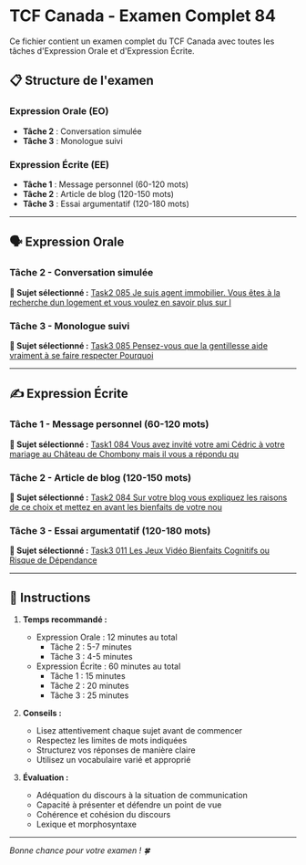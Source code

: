 # TCF Canada - Examen Complet 84

Ce fichier contient un examen complet du TCF Canada avec toutes les tâches d'Expression Orale et d'Expression Écrite.

## 📋 Structure de l'examen

### Expression Orale (EO)
- **Tâche 2** : Conversation simulée
- **Tâche 3** : Monologue suivi

### Expression Écrite (EE)  
- **Tâche 1** : Message personnel (60-120 mots)
- **Tâche 2** : Article de blog (120-150 mots)
- **Tâche 3** : Essai argumentatif (120-180 mots)

---

## 🗣️ Expression Orale

### Tâche 2 - Conversation simulée

**📄 Sujet sélectionné :** [Task2 085 Je suis agent immobilier. Vous êtes à la recherche dun logement et vous voulez en savoir plus sur l](../tcf_canada/eo/task2/task2_085_Je_suis_agent_immobilier._Vous_êtes_à_la_recherche_dun_logement_et_vous_voulez_en_savoir_plus_sur_l.md)

### Tâche 3 - Monologue suivi

**📄 Sujet sélectionné :** [Task3 085 Pensez-vous que la gentillesse aide vraiment à se faire respecter Pourquoi](../tcf_canada/eo/task3/task3_085_Pensez-vous_que_la_gentillesse_aide_vraiment_à_se_faire_respecter_Pourquoi.md)

---

## ✍️ Expression Écrite

### Tâche 1 - Message personnel (60-120 mots)

**📄 Sujet sélectionné :** [Task1 084 Vous avez invité votre ami Cédric à votre mariage au Château de Chombony mais il vous a répondu qu](../tcf_canada/ee/task1/task1_084_Vous_avez_invité_votre_ami_Cédric_à_votre_mariage_au_Château_de_Chombony_mais_il_vous_a_répondu_qu.md)

### Tâche 2 - Article de blog (120-150 mots)

**📄 Sujet sélectionné :** [Task2 084 Sur votre blog vous expliquez les raisons de ce choix et mettez en avant les bienfaits de votre nou](../tcf_canada/ee/task2/task2_084_Sur_votre_blog_vous_expliquez_les_raisons_de_ce_choix_et_mettez_en_avant_les_bienfaits_de_votre_nou.md)

### Tâche 3 - Essai argumentatif (120-180 mots)

**📄 Sujet sélectionné :** [Task3 011 Les Jeux Vidéo Bienfaits Cognitifs ou Risque de Dépendance](../tcf_canada/ee/task3/task3_011_Les_Jeux_Vidéo_Bienfaits_Cognitifs_ou_Risque_de_Dépendance.md)

---

## 📝 Instructions

1. **Temps recommandé :**
   - Expression Orale : 12 minutes au total
     - Tâche 2 : 5-7 minutes
     - Tâche 3 : 4-5 minutes
   - Expression Écrite : 60 minutes au total
     - Tâche 1 : 15 minutes
     - Tâche 2 : 20 minutes  
     - Tâche 3 : 25 minutes

2. **Conseils :**
   - Lisez attentivement chaque sujet avant de commencer
   - Respectez les limites de mots indiquées
   - Structurez vos réponses de manière claire
   - Utilisez un vocabulaire varié et approprié

3. **Évaluation :**
   - Adéquation du discours à la situation de communication
   - Capacité à présenter et défendre un point de vue
   - Cohérence et cohésion du discours
   - Lexique et morphosyntaxe

---

*Bonne chance pour votre examen ! 🍀*
